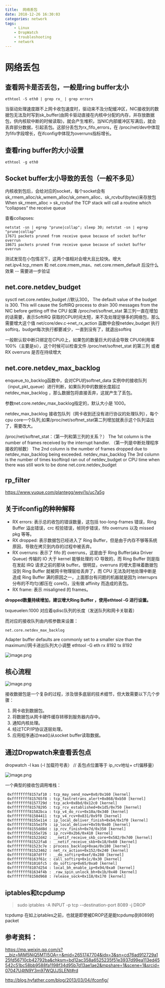 ```yaml
---
title:  网络丢包
date: 2018-12-26 16:30:03
categories: network
tags:
    - Linux
    - DropWatch
    - troubleshooting
    - network
---
```


# 网络丢包


## 查看网卡是否丢包，一般是ring buffer太小

	ethtool -S eth0 | grep rx_ | grep errors

当驱动处理速度跟不上网卡收包速度时，驱动来不及分配缓冲区，NIC接收到的数据包无法及时写到sk_buffer(由网卡驱动直接在内核中分配的内存，并存放数据包，供内核软中断的时候读取)，就会产生堆积，当NIC内部缓冲区写满后，就会丢弃部分数据，引起丢包。这部分丢包为rx_fifo_errors，在 /proc/net/dev中体现为fifo字段增长，在ifconfig中体现为overruns指标增长。


## 查看ring buffer的大小设置

	ethtool ‐g eth0  

## Socket buffer太小导致的丢包（一般不多见）

内核收到包后，会给对应的socket，每个socket会有 sk_rmem_alloc/sk_wmem_alloc/sk_omem_alloc、sk_rcvbuf(bytes)来存放包
When sk_rmem_alloc >
sk_rcvbuf the TCP stack will call a routine which “collapses” the receive queue

查看collapses:

	netstat -sn | egrep "prune|collap"; sleep 30; netstat -sn | egrep "prune|collap"
	17671 packets pruned from receive queue because of socket buffer overrun
	18671 packets pruned from receive queue because of socket buffer overrun

测试发现在小包情况下，这两个值相对会增大且比较快。增大 net.ipv4.tcp_rmem 和 net.core.rmem_max、net.core.rmem_default 后没什么效果 -- 需要进一步验证

## net.core.netdev_budget

sysctl net.core.netdev_budget //默认300， The default value of the budget is 300. This will
cause the SoftIRQ process to drain 300 messages from the NIC before getting off the CPU
如果 /proc/net/softnet_stat 第三列一直在增加的话需要，表示SoftIRQ 获取的CPU时间太短，来不及处理足够多的网络包，那么需要增大这个值
net/core/dev.c->net_rx_action 函数中会按netdev_budget 执行softirq，budget每次执行都要减少，一直到没有了，就退出softirq

一般默认软中断只绑定在CPU0上，如果包的数量巨大的话会导致 CPU0利用率 100%（主要是si），这个时候可以检查文件 /proc/net/softnet_stat 的第三列 或者 RX overruns 是否在持续增大

## net.core.netdev_max_backlog

enqueue_to_backlog函数中，会对CPU的softnet_data 实例中的接收队列（input_pkt_queue）进行判断，如果队列中的数据长度超过netdev_max_backlog ，那么数据包将直接丢弃，这就产生了丢包。

参数net.core.netdev_max_backlog指定的，默认大小是 1000。

netdev_max_backlog 接收包队列（网卡收到还没有进行协议的处理队列），每个cpu core一个队列,如果/proc/net/softnet_stat第二列增加就表示这个队列溢出了，需要改大。 

/proc/net/softnet_stat：（第一列和第三列的关系？）
The 1st column is the number of frames received by the interrupt handler. （第一列是中断处理程序接收的帧数）
The 2nd column is the number of frames dropped due to netdev_max_backlog being exceeded. netdev_max_backlog
The 3rd column is the number of times ksoftirqd ran out of netdev_budget or CPU time when there was still work to be done   net.core.netdev_budget

## rp_filter

https://www.yuque.com/plantegg/weyi1s/uc7a5g

## 关于ifconfig的种种解释

- RX errors: 表示总的收包的错误数量，这包括 too-long-frames 错误，Ring Buffer 溢出错误，crc 校验错误，帧同步错误，fifo overruns 以及 missed pkg 等等。
- RX dropped: 表示数据包已经进入了 Ring Buffer，但是由于内存不够等系统原因，导致在拷贝到内存的过程中被丢弃。
- RX overruns: 表示了 fifo 的 overruns，这是由于 Ring Buffer(aka Driver Queue) 传输的 IO 大于 kernel 能够处理的 IO 导致的，而 Ring Buffer 则是指在发起 IRQ 请求之前的那块 buffer。很明显，overruns 的增大意味着数据包没到 Ring Buffer 就被网卡物理层给丢弃了，而 CPU 无法及时地处理中断是造成 Ring Buffer 满的原因之一，上面那台有问题的机器就是因为 interruprs 分布的不均匀(都压在 core0)，没有做 affinity 而造成的丢包。
- RX frame: 表示 misaligned 的 frames。

**dropped数量持续增加，建议增大Ring Buffer ，使用ethtool ‐G 进行设置。**


txqueuelen:1000 对应着qdisc队列的长度（发送队列和网卡关联着）

而对应的接收队列由内核参数来设置： 

	net.core.netdev_max_backlog

Adapter buffer defaults are commonly set to a smaller size than the maximum//网卡进出队列大小调整 ethtool -G eth rx 8192 tx 8192


![image.png](http://ata2-img.cn-hangzhou.img-pub.aliyun-inc.com/5478d28fb7aaba3adeb4260bc15c0c65.png)

## 核心流程

![image.png](http://ata2-img.cn-hangzhou.img-pub.aliyun-inc.com/48fb8755f8e96b8df58c6c537650b81b.png)

接收数据包是一个复杂的过程，涉及很多底层的技术细节，但大致需要以下几个步骤：

1. 网卡收到数据包。
1. 将数据包从网卡硬件缓存转移到服务器内存中。
1. 通知内核处理。
1. 经过TCP/IP协议逐层处理。
1. 应用程序通过read()从socket buffer读取数据。


## 通过Dropwatch来查看丢包点

dropwatch -l kas (-l 加载符号表） // 丢包点位置等于 ip_rcv地址+ cf(偏移量）

![image.png](http://ata2-img.cn-hangzhou.img-pub.aliyun-inc.com/04283745fd082003e5f77e78a55e0d67.png)

一个典型的接收包调用堆栈：

	 0xffffffff8157af10 : tcp_may_send_now+0x0/0x160 [kernel]
	 0xffffffff815765f8 : tcp_fastretrans_alert+0x868/0xb50 [kernel]
	 0xffffffff8157729d : tcp_ack+0x8bd/0x12c0 [kernel]
	 0xffffffff81578295 : tcp_rcv_established+0x1d5/0x750 [kernel]
	 0xffffffff81582bca : tcp_v4_do_rcv+0x10a/0x340 [kernel]
	 0xffffffff81584411 : tcp_v4_rcv+0x831/0x9f0 [kernel]
	 0xffffffff8155e114 : ip_local_deliver_finish+0xb4/0x1f0 [kernel]
	 0xffffffff8155e3f9 : ip_local_deliver+0x59/0xd0 [kernel]
	 0xffffffff8155dd8d : ip_rcv_finish+0x7d/0x350 [kernel]
	 0xffffffff8155e726 : ip_rcv+0x2b6/0x410 [kernel]
	 0xffffffff81522d42 : __netif_receive_skb_core+0x582/0x7d0 [kernel]
	 0xffffffff81522fa8 : __netif_receive_skb+0x18/0x60 [kernel]
	 0xffffffff81523c7e : process_backlog+0xae/0x180 [kernel]
	 0xffffffff81523462 : net_rx_action+0x152/0x240 [kernel]
	 0xffffffff8107dfff : __do_softirq+0xef/0x280 [kernel]
	 0xffffffff8163f61c : call_softirq+0x1c/0x30 [kernel]
	 0xffffffff81016fc5 : do_softirq+0x65/0xa0 [kernel]
	 0xffffffff8107d254 : local_bh_enable_ip+0x94/0xa0 [kernel]
	 0xffffffff81634f4b : _raw_spin_unlock_bh+0x1b/0x40 [kernel]
	 0xffffffff8150d968 : release_sock+0x118/0x170 [kernel]

## iptables和tcpdump

> sudo iptables -A INPUT -p tcp --destination-port 8089 -j DROP

tcpdump 在如上iptables之前，也就是即使被DROP还是能tcpdump到8089的packet



## 参考资料：

https://mp.weixin.qq.com/s?__biz=MjM5NjQ5MTI5OA==&mid=2651747704&idx=3&sn=cd76ad912729a125fd56710cb42792ba&chksm=bd12ac358a6525235f51e3937d99ea113ed45542c51bc58bb9588fa1198f34d95b7d13ae1ae2&mpshare=1&scene=1&srcid=07047U4tN9Y3m97WQUJSLENt#rd

http://blog.hyfather.com/blog/2013/03/04/ifconfig/